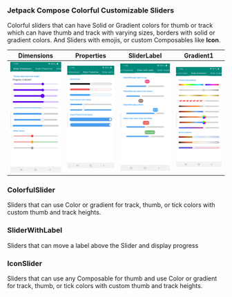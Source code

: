 ### Jetpack Compose Colorful Customizable Sliders
Colorful sliders that can have Solid or Gradient colors for thumb or track which can have
 thumb and track with varying sizes, borders with solid or gradient colors.
And Sliders with emojis, or custom Composables like **Icon**.

| Dimensions | Properties | SliderLabel | Gradient1 |
| ----------|-----------| -----------| -----------|
| <img src="./screenshots/slider1.png"/> | <img src="./screenshots/slider2.png"/> | <img src="./screenshots/slider3.png"/> |  <img src="./screenshots/slider4.png"/> |


### ColorfulSlider
Sliders that can use Color or gradient for track, thumb, or tick colors with custom
thumb and track heights. 

### SliderWithLabel
Sliders that can move a label above the Slider and display progress

### IconSlider
Sliders that can use any Composable for thumb and use Color or gradient for track, thumb, or tick colors with custom
thumb and track heights. 